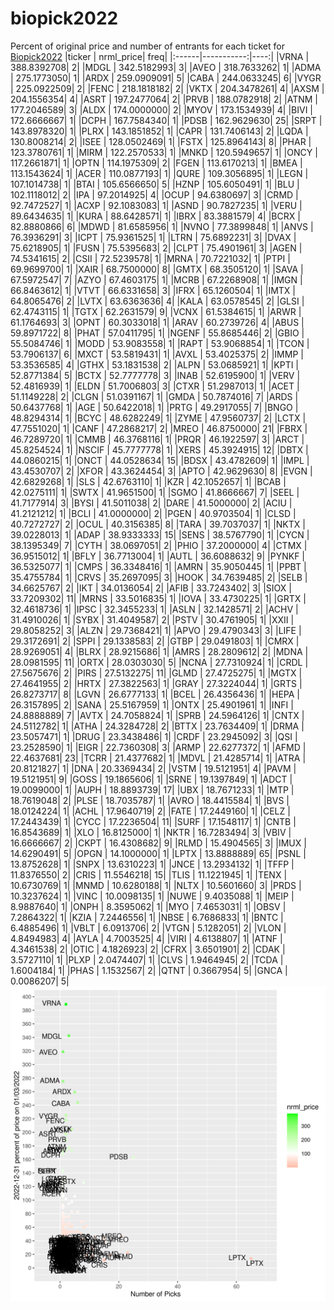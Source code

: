 # biopick2022
Percent of original price and number of entrants for each ticket for [Biopick2022](https://twitter.com/hashtag/Biopick2022)
|ticker |  nrml_price| freq|
|:------|-----------:|----:|
|VRNA   | 388.8392708|    2|
|MDGL   | 342.5182993|    3|
|AVEO   | 318.7633262|    1|
|ADMA   | 275.1773050|    1|
|ARDX   | 259.0909091|    5|
|CABA   | 244.0633245|    6|
|VYGR   | 225.0922509|    2|
|FENC   | 218.1818182|    2|
|VKTX   | 204.3478261|    4|
|AXSM   | 204.1556354|    4|
|ASRT   | 197.2477064|    2|
|PRVB   | 188.0782918|    2|
|ATNM   | 177.2046589|    3|
|ALDX   | 174.0000000|    2|
|MYOV   | 173.1534939|    4|
|BIVI   | 172.6666667|    1|
|DCPH   | 167.7584340|    1|
|PDSB   | 162.9629630|   25|
|SRPT   | 143.8978320|    1|
|PLRX   | 143.1851852|    1|
|CAPR   | 131.7406143|    2|
|LQDA   | 130.8008214|    2|
|ISEE   | 128.0502469|    1|
|FSTX   | 125.8964143|    8|
|PHAR   | 123.3780761|    1|
|MIRM   | 122.2570533|    1|
|MNKD   | 120.5949657|    1|
|ONCY   | 117.2661871|    1|
|OPTN   | 114.1975309|    2|
|FGEN   | 113.6170213|    1|
|BMEA   | 113.1543624|    1|
|ACER   | 110.0877193|    1|
|QURE   | 109.3056895|    1|
|LEGN   | 107.1014738|    1|
|BTAI   | 105.6566650|    5|
|HZNP   | 105.6050491|    1|
|BLU    | 102.1118012|    2|
|IPA    |  97.2014925|    4|
|OCUP   |  94.6380697|    3|
|CRMD   |  92.7472527|    1|
|ACXP   |  92.1083083|    1|
|ASND   |  90.7827235|    1|
|VERU   |  89.6434635|    1|
|KURA   |  88.6428571|    1|
|IBRX   |  83.3881579|    4|
|BCRX   |  82.8880866|    6|
|MDWD   |  81.6585956|    1|
|NVNO   |  77.3899848|    1|
|ANVS   |  76.3936291|    3|
|ICPT   |  75.9361525|    1|
|LTRN   |  75.6892231|    3|
|DVAX   |  75.6218905|    1|
|FUSN   |  75.5395683|    2|
|CLPT   |  75.4901961|    3|
|AGEN   |  74.5341615|    2|
|CSII   |  72.5239578|    1|
|MRNA   |  70.7221032|    1|
|PTPI   |  69.9699700|    1|
|XAIR   |  68.7500000|    8|
|GMTX   |  68.3505120|    1|
|SAVA   |  67.5972547|    7|
|AZYO   |  67.4603175|    1|
|MCRB   |  67.2268908|    1|
|IMGN   |  66.8463612|    1|
|VTVT   |  66.6331658|    3|
|IFRX   |  65.1260504|    1|
|IMTX   |  64.8065476|    2|
|LVTX   |  63.6363636|    4|
|KALA   |  63.0578545|    2|
|GLSI   |  62.4743115|    1|
|TGTX   |  62.2631579|    9|
|VCNX   |  61.5384615|    1|
|ARWR   |  61.1764693|    3|
|OPNT   |  60.3033018|    1|
|ARAV   |  60.2739726|    4|
|ABUS   |  59.8971722|    8|
|PHAT   |  57.0411795|    1|
|NGENF  |  55.8685446|    2|
|GBIO   |  55.5084746|    1|
|MODD   |  53.9083558|    1|
|RAPT   |  53.9068854|    1|
|TCON   |  53.7906137|    6|
|MXCT   |  53.5819431|    1|
|AVXL   |  53.4025375|    2|
|IMMP   |  53.3536585|    4|
|GTHX   |  53.1831538|    2|
|ALPN   |  53.0685921|    1|
|KPTI   |  52.8771384|    5|
|BCTX   |  52.7777778|    3|
|INAB   |  52.6195900|    1|
|VERV   |  52.4816939|    1|
|ELDN   |  51.7006803|    3|
|CTXR   |  51.2987013|    1|
|ACET   |  51.1149228|    2|
|CLGN   |  51.0391167|    1|
|GMDA   |  50.7874016|    7|
|ARDS   |  50.6437768|    1|
|AGE    |  50.6422018|    1|
|PRTG   |  49.2917055|    7|
|BNGO   |  48.8294314|    1|
|BCYC   |  48.6282249|    1|
|ZYME   |  47.9560737|    2|
|LCTX   |  47.7551020|    1|
|CANF   |  47.2868217|    2|
|MREO   |  46.8750000|   21|
|FBRX   |  46.7289720|    1|
|CMMB   |  46.3768116|    1|
|PRQR   |  46.1922597|    3|
|ARCT   |  45.8254524|    1|
|NSCIF  |  45.7777778|    1|
|XERS   |  45.3924915|   12|
|DBTX   |  44.0860215|    1|
|ONCT   |  44.0528634|   15|
|BDSX   |  43.4782609|    1|
|IMPL   |  43.4530707|    2|
|XFOR   |  43.3624454|    3|
|APTO   |  42.9629630|    8|
|EVGN   |  42.6829268|    1|
|SLS    |  42.6763110|    1|
|KZR    |  42.1052657|    1|
|BCAB   |  42.0275111|    1|
|SWTX   |  41.9651500|    1|
|SGMO   |  41.8666667|    7|
|SEEL   |  41.7177914|    3|
|BYSI   |  41.5011038|    2|
|DARE   |  41.5000000|    2|
|ACIU   |  41.2121212|    1|
|BCLI   |  41.0000000|    2|
|PGEN   |  40.9703504|    1|
|CLSD   |  40.7272727|    2|
|OCUL   |  40.3156385|    8|
|TARA   |  39.7037037|    1|
|NKTX   |  39.0228013|    1|
|ADAP   |  38.9333333|   15|
|SENS   |  38.5767790|    1|
|CYCN   |  38.1395349|    7|
|CYTH   |  38.0697051|    2|
|PHIO   |  37.2000000|    4|
|CTMX   |  36.9515012|    1|
|BFLY   |  36.7713004|    1|
|AUTL   |  36.6088632|    9|
|PYNKF  |  36.5325077|    1|
|CMPS   |  36.3348416|    1|
|AMRN   |  35.9050445|    1|
|PPBT   |  35.4755784|    1|
|CRVS   |  35.2697095|    3|
|HOOK   |  34.7639485|    2|
|SELB   |  34.6625767|    2|
|IKT    |  34.0136054|    2|
|AFIB   |  33.7243402|    3|
|SIOX   |  33.7209302|   11|
|MRNS   |  33.5016835|    1|
|IOVA   |  33.4730225|    1|
|GRTX   |  32.4618736|    1|
|IPSC   |  32.3455233|    1|
|ASLN   |  32.1428571|    2|
|ACHV   |  31.4910026|    1|
|SYBX   |  31.4049587|    2|
|PSTV   |  30.4761905|    1|
|XXII   |  29.8058252|    3|
|ALZN   |  29.7368421|    1|
|APVO   |  29.4790343|    3|
|LIFE   |  29.3172691|    2|
|SPPI   |  29.1338583|    2|
|GTBP   |  29.0491803|    1|
|CMRX   |  28.9269051|    4|
|BLRX   |  28.9215686|    1|
|AMRS   |  28.2809612|    2|
|MDNA   |  28.0981595|   11|
|ORTX   |  28.0303030|    5|
|NCNA   |  27.7310924|    1|
|CRDL   |  27.5675676|    2|
|PIRS   |  27.5132275|   11|
|GLMD   |  27.4725275|    1|
|MGTX   |  27.4641955|    2|
|HRTX   |  27.3822563|    1|
|GRAY   |  27.3224044|    1|
|GRTS   |  26.8273717|    8|
|LGVN   |  26.6777133|    1|
|BCEL   |  26.4356436|    1|
|HEPA   |  26.3157895|    2|
|SANA   |  25.5167959|    1|
|ONTX   |  25.4901961|    1|
|INFI   |  24.8888889|    7|
|AVTX   |  24.7058824|    1|
|SPRB   |  24.5964126|    1|
|CNTX   |  24.5112782|    1|
|ATHA   |  24.3284728|    2|
|BTTX   |  23.7634409|    1|
|DRMA   |  23.5057471|    1|
|DRUG   |  23.3438486|    1|
|CRDF   |  23.2945092|    3|
|QSI    |  23.2528590|    1|
|EIGR   |  22.7360308|    3|
|ARMP   |  22.6277372|    1|
|AFMD   |  22.4637681|   23|
|TCRR   |  21.4377682|    1|
|MDVL   |  21.4285714|    1|
|ATRA   |  20.8121827|    1|
|DNA    |  20.3369434|    2|
|VSTM   |  19.5121951|    4|
|PAVM   |  19.5121951|    9|
|GOSS   |  19.1865606|    1|
|SRNE   |  19.1397849|    1|
|ADCT   |  19.0099000|    1|
|AUPH   |  18.8893739|   17|
|UBX    |  18.7671233|    1|
|MTP    |  18.7619048|    2|
|PLSE   |  18.7035787|    1|
|AVRO   |  18.4415584|    1|
|BVS    |  18.0124224|    1|
|ACHL   |  17.9640719|    2|
|FATE   |  17.2449160|    1|
|CELZ   |  17.2443439|    1|
|CYCC   |  17.2236504|   11|
|SURF   |  17.1548117|    1|
|CNTB   |  16.8543689|    1|
|XLO    |  16.8125000|    1|
|NKTR   |  16.7283494|    3|
|VBIV   |  16.6666667|    2|
|CKPT   |  16.4308682|    9|
|RLMD   |  15.4904565|    3|
|IMUX   |  14.6290491|    5|
|OPGN   |  14.1000000|    1|
|LPTX   |  13.8888889|   65|
|PSNL   |  13.8752628|    1|
|SNPX   |  13.6310223|    1|
|JNCE   |  13.2934132|    1|
|TFFP   |  11.8376550|    2|
|CRIS   |  11.5546218|   15|
|TLIS   |  11.1221945|    1|
|TENX   |  10.6730769|    1|
|MNMD   |  10.6280188|    1|
|NLTX   |  10.5601660|    3|
|PRDS   |  10.3237624|    1|
|VINC   |  10.0098135|    1|
|NUWE   |   9.4035088|    1|
|MEIP   |   8.9887640|    1|
|ONPH   |   8.3595062|    1|
|MYO    |   7.4653031|    1|
|OBSV   |   7.2864322|    1|
|KZIA   |   7.2446556|    1|
|NBSE   |   6.7686833|    1|
|BNTC   |   6.4885496|    1|
|VBLT   |   6.0913706|    2|
|VTGN   |   5.1282051|    2|
|VLON   |   4.8494983|    4|
|AYLA   |   4.7003525|    4|
|VIRI   |   4.6138807|    1|
|ATNF   |   4.3461538|    2|
|OTIC   |   4.1826923|    2|
|CFRX   |   3.6501901|    2|
|CDAK   |   3.5727110|    1|
|PLXP   |   2.0474407|    1|
|CLVS   |   1.9464945|    2|
|TCDA   |   1.6004184|    1|
|PHAS   |   1.1532567|    2|
|QTNT   |   0.3667954|    5|
|GNCA   |   0.0086207|    5|
![retvspicks](biopicks.png?raw=true)
